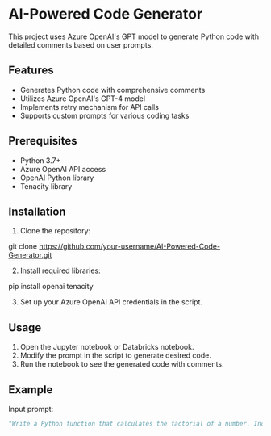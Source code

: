 # AI-Powered Code Generator

This project uses Azure OpenAI's GPT model to generate Python code with detailed comments based on user prompts.

## Features

- Generates Python code with comprehensive comments
- Utilizes Azure OpenAI's GPT-4 model
- Implements retry mechanism for API calls
- Supports custom prompts for various coding tasks

## Prerequisites

- Python 3.7+
- Azure OpenAI API access
- OpenAI Python library
- Tenacity library

## Installation

1. Clone the repository:

git clone https://github.com/your-username/AI-Powered-Code-Generator.git

2. Install required libraries:

pip install openai tenacity


3. Set up your Azure OpenAI API credentials in the script.

## Usage

1. Open the Jupyter notebook or Databricks notebook.
2. Modify the prompt in the script to generate desired code.
3. Run the notebook to see the generated code with comments.

## Example

Input prompt:
```python
"Write a Python function that calculates the factorial of a number. Include detailed comments."
